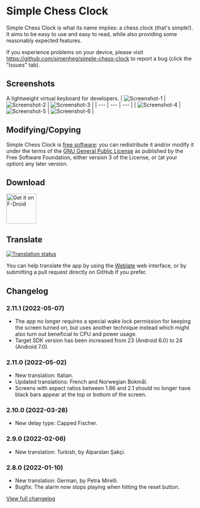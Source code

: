 # Simple Chess Clock

  Simple Chess Clock is what its name implies: a chess clock (that's
  simple!). It aims to be easy to use and easy to read, while also providing
  some reasonably expected features.

  If you experience problems on your device, please visit
  <https://github.com/simenheg/simple-chess-clock> to report a bug (click the
  "Issues" tab).


## Screenshots

A lightweight virtual keyboard for developers.
| <img src="metadata/en-US/images/phoneScreenshots/1.png" alt="Screenshot-1" /> | <img src="metadata/en-US/images/phoneScreenshots/2.png" alt="Screenshot-2"/> | <img src="metadata/en-US/images/phoneScreenshots/3.png" alt="Screenshot-3"/> |
| --- | --- | --- |
| <img src="metadata/en-US/images/phoneScreenshots/4.png" alt="Screenshot-4" /> | <img src="metadata/en-US/images/phoneScreenshots/5.png" alt="Screenshot-5" /> | <img src="metadata/en-US/images/phoneScreenshots/6.png" alt="Screenshot-6" /> |

## Modifying/Copying

Simple Chess Clock is [free software](https://www.fsf.org/about/what-is-free-software): you can redistribute it and/or modify it under the terms of the [GNU General Public License](https://github.com/simenheg/simple-chess-clock/blob/master/LICENSE) as published by the Free Software Foundation, either version 3 of the License, or (at your option) any later version.

## Download

[<img src="https://fdroid.gitlab.io/artwork/badge/get-it-on.png"
     alt="Get it on F-Droid"
     height="80">](https://f-droid.org/en/packages/com.chessclock.android)

## Translate

<a href="https://weblate.bubu1.eu/engage/simple-chess-clock/">
<img src="https://weblate.bubu1.eu/widgets/simple-chess-clock/-/svg-badge.svg" alt="Translation status" />
</a>

You can help translate the app by using the [Weblate](https://weblate.bubu1.eu/projects/simple-chess-clock/) web interface, or by submitting a pull request directly on GitHub if you prefer.

## Changelog

### 2.11.1 (2022-05-07)

* The app no longer requires a special wake lock permission for keeping the screen turned on, but uses another technique instead which might also turn out beneficial to CPU and power usage.
* Target SDK version has been increased from 23 (Android 6.0) to 24 (Android 7.0).

### 2.11.0 (2022-05-02)

* New translation: Italian.
* Updated translations: French and Norwegian Bokmål.
* Screens with aspect ratios between 1.86 and 2.1 should no longer have black bars appear at the top or bottom of the screen.

### 2.10.0 (2022-03-28)

* New delay type: Capped Fischer.

### 2.9.0 (2022-02-06)

* New translation: Turkish, by Alparslan Şakçi.

### 2.8.0 (2022-01-10)

* New translation: German, by Petra Mirelli.
* Bugfix: The alarm now stops playing when hitting the reset button.

[View full changelog](https://github.com/simenheg/simple-chess-clock/blob/master/NEWS.org)
